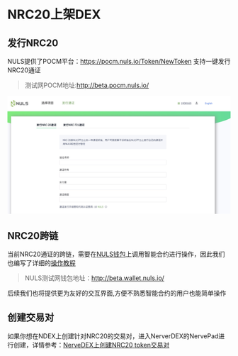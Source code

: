 # NRC20上架DEX

## 发行NRC20
NULS提供了POCM平台：https://pocm.nuls.io/Token/NewToken 支持一键发行NRC20通证
> 测试网POCM地址:http://beta.pocm.nuls.io/

![](./g_nrc_dex/1.jpg)


## NRC20跨链

当前NRC20通证的跨链，需要在[NULS钱包](http://wallet.nuls.io/)上调用智能合约进行操作，因此我们也编写了详细的[操作教程](./c_nrc20.md)

> NULS测试网钱包地址：http://beta.wallet.nuls.io/


后续我们也将提供更为友好的交互界面,方便不熟悉智能合约的用户也能简单操作


## 创建交易对

如果你想在NDEX上创建针对NRC20的交易对，进入NerverDEX的NervePad进行创建，详情参考：[NerveDEX上创建NRC20 token交易对](http://docs.nerve.network/zh/Guide/c_nrc20.html#%E5%9C%A8nervedex%E4%B8%8A%E5%88%9B%E5%BB%BAnrc20-token%E4%BA%A4%E6%98%93%E5%AF%B9)

